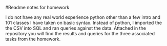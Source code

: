 #Readme notes for homework

I do not have any real world experience python other than a few intro and 101 classes I have taken on basic syntax.  Instead of python, I imported the the CSV into SQL and ran queries against the data.
Attached in the repository you will find the results and queries for the three associated tasks from the homework.
